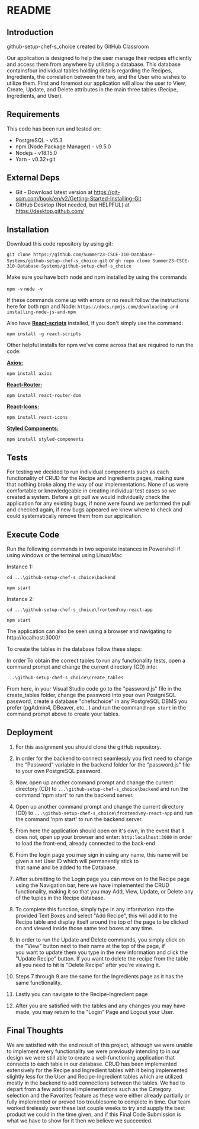 # README

## Introduction

github-setup-chef-s_choice created by GitHub Classroom

Our application is designed to help the user manage their recipes efficiently and access them from anywhere by utilizing a database. This database containsfour individual tables holding details regarding the Recipes, Ingredients, the correlation between the two, and the User who wishes to utilize them. First and foremost our application will allow the user to View, Create, Update, and Delete attributes in the main three tables (Recipe, Ingredients, and User).

## Requirements

This code has been run and tested on:

- PostgreSQL - v15.3
- npm (Node Package Manager) - v9.5.0
- Nodejs - v18.15.0
- Yarn - v0.32+git

## External Deps

- Git - Download latest version at https://git-scm.com/book/en/v2/Getting-Started-Installing-Git
- GitHub Desktop (Not needed, but HELPFUL) at https://desktop.github.com/

## Installation

Download this code repository by using git:

`git clone https://github.com/Summer23-CSCE-310-Database-Systems/github-setup-chef-s_choice.git`
 or 
`gh repo clone Summer23-CSCE-310-Database-Systems/github-setup-chef-s_choice`

Make sure you have both node and npm installed by using the commands

   `npm -v`
   `node -v`

   If these commands come up with errors or no result follow the instructions here for both npn and Node: 
   `https://docs.npmjs.com/downloading-and-installing-node-js-and-npm`

Also have <u><b>React-scripts</b></u> installed, if you don't simply use the command:

`npm install -g react-scripts`

Other helpful installs for npm we've come across that are required to run the code:

<u><b>Axios:</b></u>   

`npm install axios`

<u><b>React-Router:</b></u>       

`npm install react-router-dom`

<u><b>React-Icons:</b></u>       

`npm install react-icons`

<u><b>Styled Components:</b></u>  

`npm install styled-components`

## Tests

For testing we decided to run individual components such as each functionality of CRUD for the Recipe and Ingredients pages, making sure that nothing broke along the way of our implementations. None of us were comfortable or knowledgeable in creating individual test cases so we created a system. Before a git pull we would individually check the application for any existing bugs, if none were found we performed the pull and checked again, if new bugs appeared we knew where to check and could systematically remove them from our application.

## Execute Code

Run the following commands in two seperate instances in Powershell if using windows or the terminal using Linux/Mac

Instance 1: 

`cd ...\github-setup-chef-s_choice\backend`

`npm start`

Instance 2: 

`cd ...\github-setup-chef-s_choice\frontend\my-react-app`

`npm start`

The application can also be seen using a browser and navigating to http://localhost:3000/

To create the tables in the database follow these steps:

In order To obtain the correct tables to run any functionality tests, open a command prompt and change the current directory (CD) into:

`...\github-setup-chef-s_choice\create_tables`

From here, in your Visual Studio code go to the "password.js" file in the create_tables folder, change the password into your own PostgreSQL password, create a database "chefschoice" in any PostgreSQL DBMS you prefer (pgAdmin4, DBeaver, etc...) and run the command `npm start` in the command prompt above to create your tables.

## Deployment

1. For this assignment you should clone the gitHub repository.

2. In order for the backend to connect seamlessly you first need to change the "Password" variable in the backend folder for the 
   "password.js" file to your own PostgreSQL password.

3. Now, open up another command prompt and change the current directory (CD) to `...\github-setup-chef-s_choice\backend`
   and run the command 'npm start' to run the backend server.

4. Open up another command prompt and change the current directory (CD) to `...\github-setup-chef-s_choice\frontend\my-react-app` 
   and run the command 'npm start' to run the backend server.

5. From here the application should open on it's own, in the event that it does not, open up your browser and enter:
   `http:localhost:3000` in order to load the front-end, already connected to the back-end

6. From the login page you may sign in using any name, this name will be given a set User ID which will permanently stick to    
   that name and be added to the Database.

7. After submitting to the Login page you can move on to the Recipe page using the Navigation bar, here we have implemented the CRUD functionality, making it so that you may Add, View, Update, or Delete any of the tuples in the Recipe database.

8. To complete this function, simply type in any information into the provided Text Boxes and select "Add Recipe", this will add it to 
   the Recipe table and display itself around the top of the page to be clicked on and viewed inside those same text boxes at any time. 

9. In order to run the Update and Delete commands, you simply click on the "View" button next to their name at the top of the page, if    
   you want to update them you type in the new information and click the "Update Recipe" button. If you want to delete the recipe from the table all you need to hit is "Delete Recipe" after you're viewing it.

10. Steps 7 through 9 are the same for the Ingredients page as it has the same functionality.

11. Lastly you can navigate to the Recipe-Ingredient page

11. After you are satisfied with the tables and any changes you may have made, you may return to the "Login" Page and Logout your User.

## Final Thoughts

We are satisfied with the end result of this project, although we were unable to implement every functionality we were previously intending to in our design we were still able to create a well-functioning application that connects to each table in our database. CRUD has been implemented extensively for the Recipe and Ingredient tables with it being implemented slightly less for the User and Recipe-Ingredient tables which are utilized mostly in the backend to add connections between the tables. We had to depart from a few additional implementations such as the Category selection and the Favorites feature as these were either already partially or fully implemented or proved too troublesome to complete in time. Our team worked tirelessly over these last couple weeks to try and supply the best product we could in the time given, and if this Final Code Submission is what we have to show for it then we believe we succeeded.
